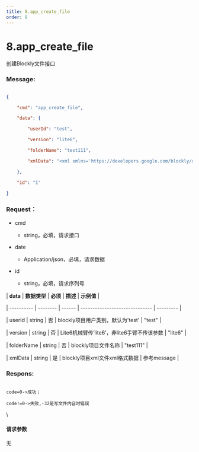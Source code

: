 ```yaml
---
title: 8.app_create_file
order: 8
---
```

# 8.app\_create\_file



  



创建Blockly文件接口



### Message:  



```json

{

    "cmd": "app_create_file",

    "data": {

        "userId": "test",

        "version": "lite6",

        "folderName": "test111",

        "xmlData": "<xml xmlns='https://developers.google.com/blockly/xml'><block type='set_angle_acceleration' id='TUM:^s#`fiBaLI=KXSG5' x='-602' y='-32'><field name='acceleration'>500</field></block></xml>"

    },

    "id": "1"

}

```



### Request：  



* cmd

  * string，必填，请求接口

* date

  * Application/json，必填，请求数据

* id

  * string，必填，请求序列号



| **data**   | **数据类型** | **必须** | **描述**                         | **示例值**   |

| ---------- | -------- | ------ | ------------------------------ | --------- |

| userId     | string   | 否      | blockly项目用户类别，默认为'test'        | "test"    |

| version    | string   | 否      | Lite6机械臂传’lite6’，非lite6手臂不传该参数 | "lite6"   |

| folderName | string   | 否      | blockly项目文件名称                  | "test111" |

| xmlData    | string   | 是      | blockly项目xml文件xml格式数据          | 参考message |



### Respons:  



```

code=0->成功；

code!=0->失败,-32是写文件内容时错误

```



\





#### 请求参数



无
